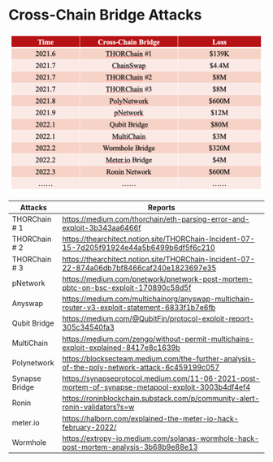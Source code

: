 # Cross-Chain Bridge Attacks

![attacks](./asset/attacks.png)

| Attacks        | Reports                                                      |
| -------------- | ------------------------------------------------------------ |
| THORChain # 1  | https://medium.com/thorchain/eth-parsing-error-and-exploit-3b343aa6466f |
| THORChain # 2  | https://thearchitect.notion.site/THORChain-Incident-07-15-7d205f91924e44a5b6499b6df5f6c210 |
| THORChain # 3  | https://thearchitect.notion.site/THORChain-Incident-07-22-874a06db7bf8466caf240e1823697e35 |
| pNetwork       | https://medium.com/pnetwork/pnetwork-post-mortem-pbtc-on-bsc-exploit-170890c58d5f |
| Anyswap        | https://medium.com/multichainorg/anyswap-multichain-router-v3-exploit-statement-6833f1b7e6fb |
| Qubit Bridge   | https://medium.com/@QubitFin/protocol-exploit-report-305c34540fa3 |
| MultiChain     | https://medium.com/zengo/without-permit-multichains-exploit-explained-8417e8c1639b |
| Polynetwork    | https://blocksecteam.medium.com/the-further-analysis-of-the-poly-network-attack-6c459199c057 |
| Synapse Bridge | https://synapseprotocol.medium.com/11-06-2021-post-mortem-of-synapse-metapool-exploit-3003b4df4ef4 |
| Ronin          | https://roninblockchain.substack.com/p/community-alert-ronin-validators?s=w |
| meter.io       | https://halborn.com/explained-the-meter-io-hack-february-2022/ |
| Wormhole       | https://extropy-io.medium.com/solanas-wormhole-hack-post-mortem-analysis-3b68b9e88e13 |

